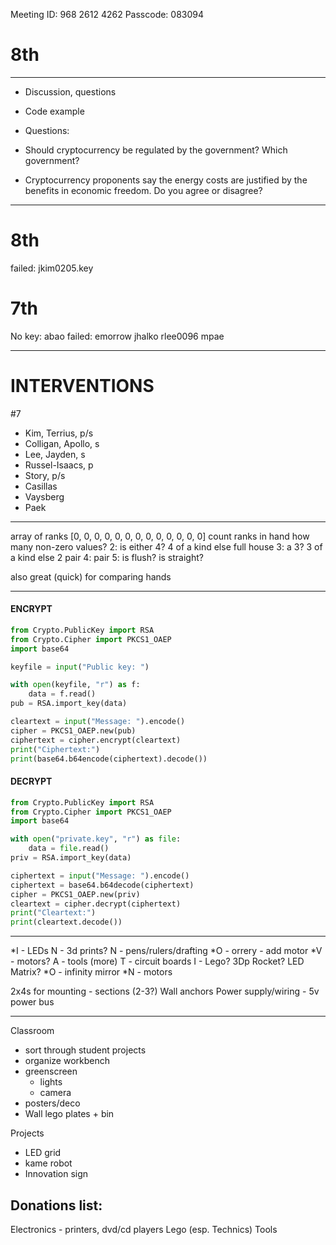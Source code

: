 Meeting ID: 968 2612 4262
Passcode: 083094


# 8th

---

* Discussion, questions
* Code example
* Questions:

* Should cryptocurrency be regulated by the government? Which government?
* Cryptocurrency proponents say the energy costs are justified by the benefits in economic freedom. Do you agree or disagree?

---
# 8th
failed:
    jkim0205.key

# 7th
No key:
    abao
failed:
    emorrow
    jhalko
    rlee0096
    mpae


-----------------------------

# INTERVENTIONS

#7
- Kim, Terrius, p/s
- Colligan, Apollo, s
- Lee, Jayden, s
- Russel-Isaacs, p
- Story, p/s
- Casillas
- Vaysberg
- Paek





---
array of ranks [0, 0, 0, 0, 0, 0, 0, 0, 0, 0, 0, 0, 0]
count ranks in hand
how many non-zero values?
    2:
        is either 4? 4 of a kind
        else full house
    3:
        a 3? 3 of a kind
        else 2 pair
    4:
        pair
    5:
        is flush?
        is straight?

also great (quick) for comparing hands

----

#### ENCRYPT ####################################
```python
from Crypto.PublicKey import RSA
from Crypto.Cipher import PKCS1_OAEP
import base64

keyfile = input("Public key: ")

with open(keyfile, "r") as f:
    data = f.read()
pub = RSA.import_key(data)

cleartext = input("Message: ").encode()
cipher = PKCS1_OAEP.new(pub)
ciphertext = cipher.encrypt(cleartext)
print("Ciphertext:")
print(base64.b64encode(ciphertext).decode())
```

#### DECRYPT ###################################
```python
from Crypto.PublicKey import RSA
from Crypto.Cipher import PKCS1_OAEP
import base64

with open("private.key", "r") as file:
    data = file.read()
priv = RSA.import_key(data)

ciphertext = input("Message: ").encode()
ciphertext = base64.b64decode(ciphertext)
cipher = PKCS1_OAEP.new(priv)
cleartext = cipher.decrypt(ciphertext)
print("Cleartext:")
print(cleartext.decode())
```


----------------------------------------------------------
*I - LEDs
N - 3d prints?
N - pens/rulers/drafting
*O - orrery - add motor
*V - motors?
A - tools (more)
T - circuit boards
I - Lego? 3Dp Rocket? LED Matrix?
*O - infinity mirror
*N - motors

2x4s for mounting
    - sections (2-3?)
Wall anchors
Power supply/wiring
    - 5v power bus

-------
Classroom

- sort through student projects
- organize workbench
- greenscreen
    - lights
    - camera
- posters/deco
- Wall lego plates + bin

Projects
- LED grid
- kame robot
- Innovation sign


Donations list:
----------------
Electronics - printers, dvd/cd players
Lego (esp. Technics)
Tools



